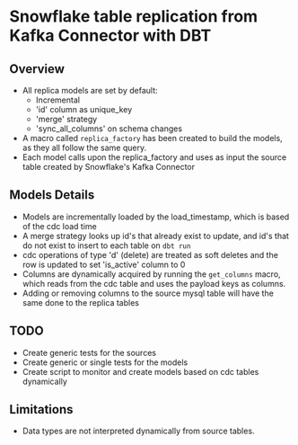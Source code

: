 # Snowflake table replication from Kafka Connector with DBT

## Overview

* All replica models are set by default:
  * Incremental
  * 'id' column as unique_key
  * 'merge' strategy
  * 'sync_all_columns' on schema changes
* A macro called `replica_factory` has been created to build the models, as they all follow the same query.
* Each model calls upon the replica_factory and uses as input the source table created by Snowflake's Kafka Connector

## Models Details

* Models are incrementally loaded by the load_timestamp, which is based of the cdc load time
* A merge strategy looks up id's that already exist to update, and id's that do not exist to insert to each table on `dbt run`
* cdc operations of type 'd' (delete) are treated as soft deletes and the row is updated to set 'is_active' column to 0
* Columns are dynamically acquired by running the `get_columns` macro, which reads from the cdc table and uses the payload keys as columns.
* Adding or removing columns to the source mysql table will have the same done to the replica tables

## TODO

* Create generic tests for the sources
* Create generic or single tests for the models
* Create script to monitor and create models based on cdc tables dynamically

## Limitations

* Data types are not interpreted dynamically from source tables.
